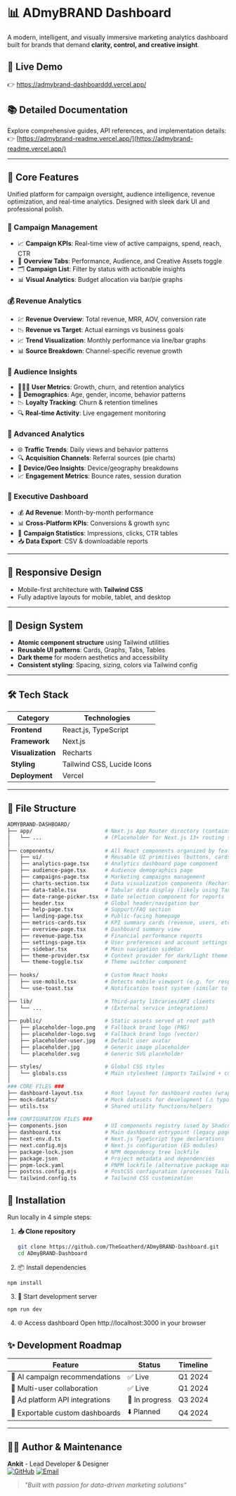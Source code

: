 # 📊 ADmyBRAND Dashboard  

A modern, intelligent, and visually immersive marketing analytics dashboard built for brands that demand **clarity, control, and creative insight**.

## 🚀 Live Demo  
👉 https://admybrand-dashboarddd.vercel.app/


## 📚 Detailed Documentation  
Explore comprehensive guides, API references, and implementation details:  
👉 [https://admybrand-readme.vercel.app/](https://admybrand-readme.vercel.app/)  

---

## 🧩 Core Features  
Unified platform for campaign oversight, audience intelligence, revenue optimization, and real-time analytics. Designed with sleek dark UI and professional polish.

### 🎯 Campaign Management  
- 📈 **Campaign KPIs**: Real-time view of active campaigns, spend, reach, CTR  
- 🧠 **Overview Tabs**: Performance, Audience, and Creative Assets toggle  
- 🗂️ **Campaign List**: Filter by status with actionable insights  
- 📊 **Visual Analytics**: Budget allocation via bar/pie graphs  

### 💰 Revenue Analytics  
- 💹 **Revenue Overview**: Total revenue, MRR, AOV, conversion rate  
- 📉 **Revenue vs Target**: Actual earnings vs business goals  
- 📈 **Trend Visualization**: Monthly performance via line/bar graphs  
- 📊 **Source Breakdown**: Channel-specific revenue growth  

### 🧬 Audience Insights  
- 🧑‍🤝‍🧑 **User Metrics**: Growth, churn, and retention analytics  
- 🧠 **Demographics**: Age, gender, income, behavior patterns  
- 📉 **Loyalty Tracking**: Churn & retention timelines  
- 🔍 **Real-time Activity**: Live engagement monitoring  

### 📡 Advanced Analytics  
- 🌐 **Traffic Trends**: Daily views and behavior patterns  
- 🔍 **Acquisition Channels**: Referral sources (pie charts)  
- 📱 **Device/Geo Insights**: Device/geography breakdowns  
- 📈 **Engagement Metrics**: Bounce rates, session duration  

### 🧠 Executive Dashboard  
- 💰 **Ad Revenue**: Month-by-month performance  
- 📊 **Cross-Platform KPIs**: Conversions & growth sync  
- 🧾 **Campaign Statistics**: Impressions, clicks, CTR tables  
- 📥 **Data Export**: CSV & downloadable reports  

---

## 📱 Responsive Design  
- Mobile-first architecture with **Tailwind CSS**  
- Fully adaptive layouts for mobile, tablet, and desktop  

---

## 🎨 Design System  
- **Atomic component structure** using Tailwind utilities  
- **Reusable UI patterns**: Cards, Graphs, Tabs, Tables  
- **Dark theme** for modern aesthetics and accessibility  
- **Consistent styling**: Spacing, sizing, colors via Tailwind config  

---

## 🛠️ Tech Stack  

| Category    | Technologies               |
|-------------|----------------------------|
| **Frontend**| React.js, TypeScript       |
| **Framework**| Next.js                   |
| **Visualization**| Recharts               |
| **Styling** | Tailwind CSS, Lucide Icons |
| **Deployment**| Vercel                   |

---

## 📂 File Structure
```bash
ADMYBRAND-DASHBOARD/
├── app/                       # Next.js App Router directory (contains route segments and layouts)
│   └── ...                    # (Placeholder for Next.js 13+ routing structure)
│
├── components/                # All React components organized by feature
│   ├── ui/                    # Reusable UI primitives (buttons, cards, inputs)
│   ├── analytics-page.tsx     # Analytics dashboard page component
│   ├── audience-page.tsx      # Audience demographics page
│   ├── campaigns-page.tsx     # Marketing campaigns management
│   ├── charts-section.tsx     # Data visualization components (Recharts)
│   ├── data-table.tsx         # Tabular data display (likely using TanStack Table)
│   ├── date-range-picker.tsx  # Date selection component for reports
│   ├── header.tsx             # Global header/navigation bar
│   ├── help-page.tsx          # Support/FAQ section
│   ├── landing-page.tsx       # Public-facing homepage
│   ├── metrics-cards.tsx      # KPI summary cards (revenue, users, etc.)
│   ├── overview-page.tsx      # Dashboard summary view
│   ├── revenue-page.tsx       # Financial performance reports
│   ├── settings-page.tsx      # User preferences and account settings
│   ├── sidebar.tsx            # Main navigation sidebar
│   ├── theme-provider.tsx     # Context provider for dark/light theme
│   └── theme-toggle.tsx       # Theme switcher component
│
├── hooks/                     # Custom React hooks
│   ├── use-mobile.tsx         # Detects mobile viewport (e.g. for responsive layouts)
│   └── use-toast.tsx          # Notification toast system (similar to react-hot-toast)
│
├── lib/                       # Third-party libraries/API clients
│   └── ...                    # (External service integrations)
│
├── public/                    # Static assets served at root path
│   ├── placeholder-logo.png   # Fallback brand logo (PNG)
│   ├── placeholder-logo.svg   # Fallback brand logo (vector)
│   ├── placeholder-user.jpg   # Default user avatar
│   ├── placeholder.jpg        # Generic image placeholder
│   └── placeholder.svg        # Generic SVG placeholder
│
├── styles/                    # Global CSS styles
│   └── globals.css            # Main stylesheet (imports Tailwind + custom CSS)
│
### CORE FILES ###
├── dashboard-layout.tsx       # Root layout for dashboard routes (wraps all pages)
├── mock-datats/               # Mock datasets for development (⚠️ typo, suggest renaming to mock-data)
├── utils.tsx                  # Shared utility functions/helpers
│
### CONFIGURATION FILES ###
├── components.json            # UI components registry (used by Shadcn/ui)
├── dashboard.tsx              # Main dashboard entrypoint (legacy pages router)
├── next-env.d.ts              # Next.js TypeScript type declarations
├── next.config.mjs            # Next.js configuration (ES modules)
├── package-lock.json          # NPM dependency tree lockfile
├── package.json               # Project metadata and dependencies
├── pnpm-lock.yaml             # PNPM lockfile (alternative package manager)
├── postcss.config.mjs         # PostCSS configuration (processes Tailwind)
└── tailwind.config.ts         # Tailwind CSS customization
```

## 🔧 Installation  
Run locally in 4 simple steps:  

1. **📥 Clone repository**  
   ```bash
   git clone https://github.com/TheGoatherd/ADmyBRAND-Dashboard.git
   cd ADmyBRAND-Dashboard
2. 📦 Install dependencies
  ```bash
  npm install
  ```
3. 🚀 Start development server
  ```bash
  npm run dev
  ```
4. 🌐 Access dashboard
Open http://localhost:3000 in your browser

## ✨ Development Roadmap

| Feature                      | Status        | Timeline       |
|------------------------------|---------------|----------------|
| 🧠 AI campaign recommendations | ✅ Live       | Q1 2024        |
| 👥 Multi-user collaboration    | ✅ Live       | Q1 2024        |
| 🔌 Ad platform API integrations | 🔄 In progress | Q3 2024        |
| 💾 Exportable custom dashboards | ⬇️ Planned    | Q4 2024        |

---

## 🧑‍💻 Author & Maintenance  
**Ankit** - Lead Developer & Designer  
[![GitHub](https://img.shields.io/badge/-@TheGoatherd-181717?style=flat&logo=github)](https://github.com/TheGoatherd)
[![Email](https://img.shields.io/badge/-Contact_Me-D14836?style=flat&logo=gmail)](mailto:iamankit4435@gmail.com)

> *"Built with passion for data-driven marketing solutions"*  
